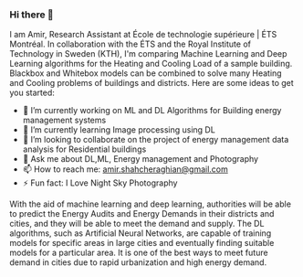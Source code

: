 ### Hi there 👋

I am Amir, Research Assistant at École de technologie supérieure | ÉTS Montréal.
In collaboration with the ÉTS and the Royal Institute of Technology in Sweden (KTH), I'm comparing Machine Learning and Deep Learning algorithms for the Heating and Cooling Load of a sample building. 
Blackbox and Whitebox models can be combined to solve many Heating and Cooling problems of buildings and districts.
Here are some ideas to get you started:

- 🔭 I’m currently working on ML and DL Algorithms for Building energy management systems
- 🌱 I’m currently learning Image processing using DL
- 👯 I’m looking to collaborate on the project of energy management data analysis for Residential buildings
- 💬 Ask me about DL,ML, Energy management and Photography
- 📫 How to reach me: amir.shahcheraghian@gmail.com
- ⚡ Fun fact: I Love Night Sky Photography

With the aid of machine learning and deep learning, authorities will be able to predict the Energy Audits and Energy Demands in their districts and cities, and they will be able to meet the demand and supply. The DL algorithms, such as Artificial Neural Networks, are capable of training models for specific areas in large cities and eventually finding suitable models for a particular area. It is one of the best ways to meet future demand in cities due to rapid urbanization and high energy demand. 
